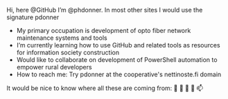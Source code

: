 Hi, here @GitHub I’m @phdonner. In most other sites I would use the signature pdonner

- My primary occupation is development of opto fiber network maintenance systems and tools
- I’m currently learning how to use GitHub and related tools as resources for information society construction
- Would like to collaborate on development of PowerShell automation to empower rural developers
- How to reach me: Try pdonner at the cooperative's nettinoste.fi domain

It would be nice to know where all these are coming from: 👋 👀 🌱 💞️ 📫 

<!---
phdonner/phdonner is a ✨ special ✨ repository because its `README.md` (this file) appears on your GitHub profile.
You can click the Preview link to take a look at your changes.
--->
